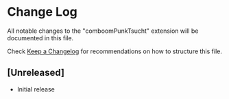 # Change Log

All notable changes to the "comboomPunkTsucht" extension will be documented in this file.

Check [Keep a Changelog](http://keepachangelog.com/) for recommendations on how to structure this file.

## [Unreleased]

- Initial release

